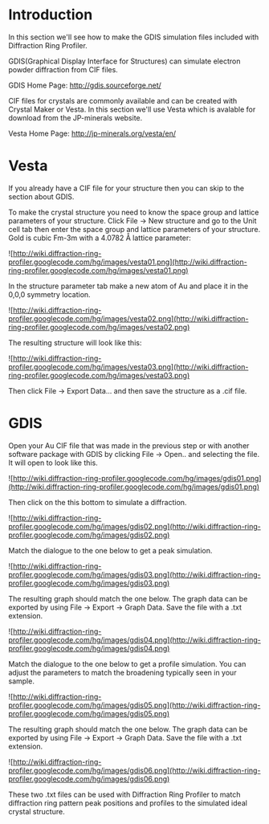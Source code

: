# Introduction #

In this section we'll see how to make the GDIS simulation files included with Diffraction Ring Profiler.

GDIS(Graphical Display Interface for Structures) can simulate electron powder diffraction from CIF files.

GDIS Home Page: http://gdis.sourceforge.net/

CIF files for crystals are commonly available and can be created with Crystal Maker or Vesta.  In this section we'll use Vesta which is avalable for download from the JP-minerals website.

Vesta Home Page: http://jp-minerals.org/vesta/en/

# Vesta #

If you already have a CIF file for your structure then you can skip to the section about GDIS.

To make the crystal structure you need to know the space group and lattice parameters of your structure.  Click File -> New structure and go to the Unit cell tab then enter the space group and lattice parameters of your structure. Gold is cubic Fm-3m with a 4.0782 Å lattice parameter:

![http://wiki.diffraction-ring-profiler.googlecode.com/hg/images/vesta01.png](http://wiki.diffraction-ring-profiler.googlecode.com/hg/images/vesta01.png)

In the structure parameter tab make a new atom of Au and place it in the 0,0,0 symmetry location.

![http://wiki.diffraction-ring-profiler.googlecode.com/hg/images/vesta02.png](http://wiki.diffraction-ring-profiler.googlecode.com/hg/images/vesta02.png)

The resulting structure will look like this:

![http://wiki.diffraction-ring-profiler.googlecode.com/hg/images/vesta03.png](http://wiki.diffraction-ring-profiler.googlecode.com/hg/images/vesta03.png)

Then click File -> Export Data... and then save the structure as a .cif file.

# GDIS #

Open your Au CIF file that was made in the previous step or with another software package with GDIS by clicking File -> Open.. and selecting the file. It will open to look like this.

![http://wiki.diffraction-ring-profiler.googlecode.com/hg/images/gdis01.png](http://wiki.diffraction-ring-profiler.googlecode.com/hg/images/gdis01.png)

Then click on the this bottom to simulate a diffraction.

![http://wiki.diffraction-ring-profiler.googlecode.com/hg/images/gdis02.png](http://wiki.diffraction-ring-profiler.googlecode.com/hg/images/gdis02.png)

Match the dialogue to the one below to get a peak simulation.

![http://wiki.diffraction-ring-profiler.googlecode.com/hg/images/gdis03.png](http://wiki.diffraction-ring-profiler.googlecode.com/hg/images/gdis03.png)

The resulting graph should match the one below.  The graph data can be exported by using File -> Export -> Graph Data.  Save the file with a .txt extension.

![http://wiki.diffraction-ring-profiler.googlecode.com/hg/images/gdis04.png](http://wiki.diffraction-ring-profiler.googlecode.com/hg/images/gdis04.png)

Match the dialogue to the one below to get a profile simulation.  You can adjust the parameters to match the broadening typically seen in your sample.

![http://wiki.diffraction-ring-profiler.googlecode.com/hg/images/gdis05.png](http://wiki.diffraction-ring-profiler.googlecode.com/hg/images/gdis05.png)

The resulting graph should match the one below.  The graph data can be exported by using File -> Export -> Graph Data.  Save the file with a .txt extension.

![http://wiki.diffraction-ring-profiler.googlecode.com/hg/images/gdis06.png](http://wiki.diffraction-ring-profiler.googlecode.com/hg/images/gdis06.png)

These two .txt files can be used with Diffraction Ring Profiler to match diffraction ring pattern peak positions and profiles to the simulated ideal crystal structure.